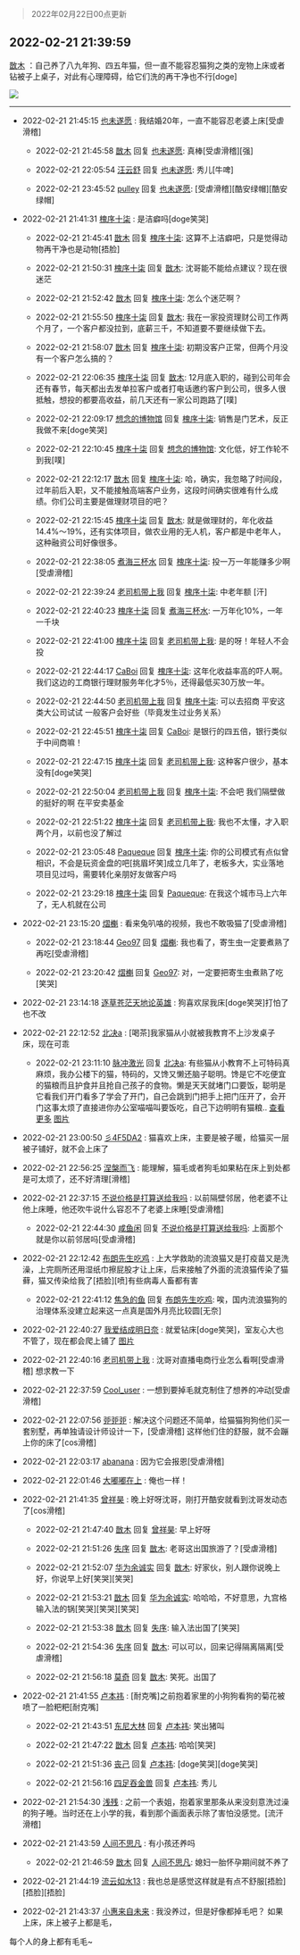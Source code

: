 > 2022年02月22日00点更新
<link rel="stylesheet" href="https://cdn.jsdelivr.net/gh/taotie6/sampleJSON@main/css/photo_show.css">
<meta name="referrer" content="no-referrer" />


 ## 2022-02-21 21:39:59 

 [㪚木](https://www.coolapk.com/feed/33726388?shareKey=MDAxZDMyYjE5ODQ2NjIxMzlhNzQ~) ：自己养了八九年狗、四五年猫，但一直不能容忍猫狗之类的宠物上床或者钻被子上桌子，对此有心理障碍，给它们洗的再干净也不行[doge] 

<div class="album">
<img class="img-item" src="http://image.coolapk.com/feed/2019/0412/17/1081091_1555060673_5592@400x225.gif" />
</div>

 ------- 

- 2022-02-21 21:45:15 [也未遂愿](uid=3056500) : 我结婚20年，一直不能容忍老婆上床[受虐滑稽] 

    - 2022-02-21 21:45:58 [㪚木](uid=1081091) 回复 [也未遂愿](uid=3056500): 真棒[受虐滑稽][强] 

    - 2022-02-21 22:05:54 [汪云舒](uid=1006455) 回复 [也未遂愿](uid=3056500): 秀儿[牛啤] 

    - 2022-02-21 23:45:52 [pulley](uid=391132) 回复 [也未遂愿](uid=3056500): [受虐滑稽][酷安绿帽][酷安绿帽] 

- 2022-02-21 21:41:31 [槐序十柒](uid=434936) : 是洁癖吗[doge笑哭] 

    - 2022-02-21 21:45:41 [㪚木](uid=1081091) 回复 [槐序十柒](uid=434936): 这算不上洁癖吧，只是觉得动物再干净也是动物[捂脸] 

    - 2022-02-21 21:50:31 [槐序十柒](uid=434936) 回复 [㪚木](uid=1081091): 沈哥能不能给点建议？现在很迷茫 

    - 2022-02-21 21:52:42 [㪚木](uid=1081091) 回复 [槐序十柒](uid=434936): 怎么个迷茫啊？ 

    - 2022-02-21 21:55:50 [槐序十柒](uid=434936) 回复 [㪚木](uid=1081091): 我在一家投资理财公司工作两个月了，一个客户都没拉到，底薪三千，不知道要不要继续做下去。 

    - 2022-02-21 21:58:07 [㪚木](uid=1081091) 回复 [槐序十柒](uid=434936): 初期没客户正常，但两个月没有一个客户怎么搞的？ 

    - 2022-02-21 22:06:35 [槐序十柒](uid=434936) 回复 [㪚木](uid=1081091): 12月底入职的，碰到公司年会还有春节，每天都出去发单拉客户或者打电话邀约客户到公司，很多人很抵触，想投的都要高收益，前几天还有一家公司跑路了[噗] 

    - 2022-02-21 22:09:17 [想念的博物馆](uid=2050601) 回复 [槐序十柒](uid=434936): 销售是门艺术，反正我做不来[doge笑哭] 

    - 2022-02-21 22:10:45 [槐序十柒](uid=434936) 回复 [想念的博物馆](uid=2050601): 文化低，好工作轮不到我[噗] 

    - 2022-02-21 22:12:17 [㪚木](uid=1081091) 回复 [槐序十柒](uid=434936): 哈，确实，我忽略了时间段，过年前后入职，又不能接触高端客户业务，这段时间确实很难有什么成绩。你们公司主要是做理财项目的吧？ 

    - 2022-02-21 22:15:45 [槐序十柒](uid=434936) 回复 [㪚木](uid=1081091): 就是做理财的，年化收益14.4%～19%，还有实体项目，做农业用的无人机，客户都是中老年人，这种融资公司好像很多。 

    - 2022-02-21 22:38:05 [煮海三杯水](uid=695018) 回复 [槐序十柒](uid=434936): 投一万一年能赚多少啊[受虐滑稽] 

    - 2022-02-21 22:39:24 [老司机带上我](uid=1912353) 回复 [槐序十柒](uid=434936): 中老年额 [汗] 

    - 2022-02-21 22:40:23 [槐序十柒](uid=434936) 回复 [煮海三杯水](uid=695018): 一万年化10%，一年一千块 

    - 2022-02-21 22:41:00 [槐序十柒](uid=434936) 回复 [老司机带上我](uid=1912353): 是的呀！年轻人不会投 

    - 2022-02-21 22:44:17 [CaBoi](uid=3746166) 回复 [槐序十柒](uid=434936): 这年化收益率高的吓人啊。我们这边的工商银行理财服务年化才5％，还得最低买30万放一年。 

    - 2022-02-21 22:44:50 [老司机带上我](uid=1912353) 回复 [槐序十柒](uid=434936): 可以去招商 平安这类大公司试试 一般客户会好些（毕竟发生过业务关系） 

    - 2022-02-21 22:45:51 [槐序十柒](uid=434936) 回复 [CaBoi](uid=3746166): 是银行的四五倍，银行类似于中间商嘛！ 

    - 2022-02-21 22:47:15 [槐序十柒](uid=434936) 回复 [老司机带上我](uid=1912353): 这种客户很少，基本没有[doge笑哭] 

    - 2022-02-21 22:50:04 [老司机带上我](uid=1912353) 回复 [槐序十柒](uid=434936): 不会吧 我们隔壁做的挺好的啊 在平安卖基金 

    - 2022-02-21 22:51:22 [槐序十柒](uid=434936) 回复 [老司机带上我](uid=1912353): 我也不太懂，才入职两个月，以前也没了解过 

    - 2022-02-21 23:05:48 [Paqueque](uid=685582) 回复 [槐序十柒](uid=434936): 你的公司模式有点似曾相识，不会是玩资金盘的吧[挑眉坏笑]成立几年了，老板多大，实业落地项目见过吗，需要转化亲朋好友做客户吗 

    - 2022-02-21 23:29:18 [槐序十柒](uid=434936) 回复 [Paqueque](uid=685582): 在我这个城市马上六年了，无人机就在公司 

- 2022-02-21 23:15:20 [熠櫆](uid=853004) : 看来兔叭咯的视频，我也不敢吸猫了[受虐滑稽] 

    - 2022-02-21 23:18:44 [Geo97](uid=484257) 回复 [熠櫆](uid=853004): 我也看了，寄生虫一定要煮熟了再吃[受虐滑稽] 

    - 2022-02-21 23:20:42 [熠櫆](uid=853004) 回复 [Geo97](uid=484257): 对，一定要把寄生虫煮熟了吃[笑哭] 

- 2022-02-21 23:14:18 [逐草苍茫天地论英雄](uid=1268689) : 狗喜欢尿我床[doge笑哭]打怕了也不改 

- 2022-02-21 22:12:52 [北决a](uid=1918537) : [喝茶]我家猫从小就被我教育不上沙发桌子床，现在可乖 

    - 2022-02-21 23:11:10 [脉冲激光](uid=1825566) 回复 [北决a](uid=1918537): 有些猫从小教育不上可特码真麻烦，我办公楼下的猫，特码的，又馋又懒还脑子聪明。馋是它不吃便宜的猫粮而且护食并且抢自己孩子的食物。懒是天天就堵门口要饭，聪明是它看我们开门看多了学会了开门，自己会跳到门把手上把门压开了，会开门这事太烦了直接进你办公室喵喵叫要饭吃，自己下边明明有猫粮.. <a href="/feed/replyList?id=262795046">查看更多</a> [图片](http://image.coolapk.com/feed/2022/0221/23/1825566_6269_2647_877@828x1104.jpg)

- 2022-02-21 23:00:50 [彡4F5DA2](uid=983185) : 猫喜欢上床，主要是被子暖，给猫买一层被子铺好，就不会上床了 

- 2022-02-21 22:56:25 [涅槃而飞](uid=1128897) : 能理解，猫毛或者狗毛如果粘在床上到处都是可太烦了，还不好清理[滑稽] 

- 2022-02-21 22:37:15 [不说价格是打算送给我吗](uid=3415876) : 以前隔壁邻居，他老婆不让他上床睡，他还吹牛说什么容忍不了老婆上床睡[受虐滑稽] 

    - 2022-02-21 22:44:30 [咸鱼闲](uid=3783511) 回复 [不说价格是打算送给我吗](uid=3415876): 上面那个就是你以前邻居吗[受虐滑稽] 

- 2022-02-21 22:12:42 [布朗先生吃鸡](uid=1553933) : 上大学救助的流浪猫又是打疫苗又是洗澡，上完厕所还用湿纸巾擦屁股才让上床，后来接触了外面的流浪猫传染了猫藓，猫又传染给我了[捂脸][喷]有些病毒人畜都有害 

    - 2022-02-21 22:41:12 [焦急的鱼](uid=1066955) 回复 [布朗先生吃鸡](uid=1553933): 唉，国内流浪猫狗的治理体系没建立起来这一点真是国外月亮比较圆[无奈] 

- 2022-02-21 22:40:27 [我爱结成明日奈](uid=1772977) : 就爱钻床[doge笑哭]，室友心大也不管了，现在都会爬上铺了 [图片](http://image.coolapk.com/feed/2022/0221/22/1772977_23a4df5d_4426_5455_189@1800x4000.jpeg)

- 2022-02-21 22:40:16 [老司机带上我](uid=1912353) : 沈哥对直播电商行业怎么看啊[受虐滑稽] 想求教一下 

- 2022-02-21 22:37:59 [Cool_user](uid=3479505) : 一想到要掉毛就克制住了想养的冲动[受虐滑稽] 

- 2022-02-21 22:07:56 [戼戼戼](uid=4044548) : 解决这个问题还不简单，给猫猫狗狗他们买一套别墅，再单独请设计师设计一下，[受虐滑稽]
这样他们住的舒服，就不会蹦上你的床了[cos滑稽] 

- 2022-02-21 22:03:17 [abanana](uid=1860197) : 因为它会报恩[受虐滑稽] 

- 2022-02-21 22:01:46 [大嘟嘟在上](uid=4316956) : 俺也一样！ 

- 2022-02-21 21:41:35 [曾祥昊](uid=6695078) : 晚上好呀沈哥，刚打开酷安就看到沈哥发动态了[cos滑稽] 

    - 2022-02-21 21:47:40 [㪚木](uid=1081091) 回复 [曾祥昊](uid=6695078): 早上好呀 

    - 2022-02-21 21:51:26 [失序](uid=1009107) 回复 [㪚木](uid=1081091): 老哥这出国旅游了？[受虐滑稽] 

    - 2022-02-21 21:52:07 [华为余诚实](uid=1792952) 回复 [㪚木](uid=1081091): 好家伙，别人跟你说晚上好，你说早上好[笑哭][笑哭] 

    - 2022-02-21 21:53:21 [㪚木](uid=1081091) 回复 [华为余诚实](uid=1792952): 哈哈哈，不好意思，九宫格输入法的锅[笑哭][笑哭][笑哭] 

    - 2022-02-21 21:53:38 [㪚木](uid=1081091) 回复 [失序](uid=1009107): 输入法出国了[笑哭] 

    - 2022-02-21 21:54:36 [失序](uid=1009107) 回复 [㪚木](uid=1081091): 可以可以，回来记得隔离隔离[受虐滑稽] 

    - 2022-02-21 21:56:18 [莫奇](uid=131936) 回复 [㪚木](uid=1081091): 笑死。出国了 

- 2022-02-21 21:41:55 [卢本祎](uid=2851774) : [耐克嘴]之前抱着家里的小狗狗看狗的菊花被喷了一脸粑粑[耐克嘴] 

    - 2022-02-21 21:43:51 [东尼大林](uid=1612569) 回复 [卢本祎](uid=2851774): 笑出猪叫 

    - 2022-02-21 21:47:22 [㪚木](uid=1081091) 回复 [卢本祎](uid=2851774): 哈哈[笑哭] 

    - 2022-02-21 21:51:36 [丧己](uid=2217573) 回复 [卢本祎](uid=2851774): [doge笑哭][doge笑哭] 

    - 2022-02-21 21:56:16 [四足吞金兽](uid=2416312) 回复 [卢本祎](uid=2851774): 秀儿 

- 2022-02-21 21:54:30 [浅残](uid=1173628) : 之前一个表姐，抱着家里那条从来没刻意洗过澡的狗子睡。当时还在上小学的我，看到那个画面表示除了害怕没感觉。[流汗滑稽] 

- 2022-02-21 21:43:59 [人间不思凡](uid=2080265) : 有小孩还养吗 

    - 2022-02-21 21:46:59 [㪚木](uid=1081091) 回复 [人间不思凡](uid=2080265): 媳妇一胎怀孕期间就不养了 

- 2022-02-21 21:44:19 [流云如水13](uid=3415673) : 我也总是感觉这样就是有点不舒服[捂脸][捂脸][捂脸] 

- 2022-02-21 21:43:37 [小惠来自未来](uid=847097) : 我没养过，但是好像都掉毛吧？  如果上床，床上被子上都是毛，

每个人的身上都有毛毛~ 

